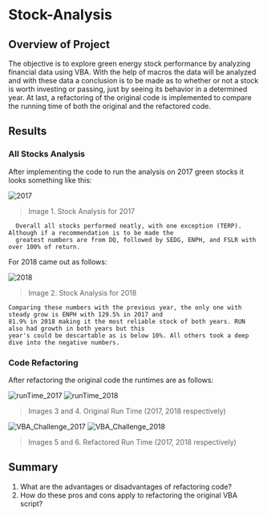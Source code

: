 # Stock-Analysis
## Overview of Project
  The objective is to explore green energy stock performance by analyzing financial data using VBA. With the help of macros the data will be analyzed and with these data a conclusion is to be made as to whether or not a stock is worth investing or passing, just by seeing its behavior in a determined year. At last, a refactoring of the original code is implemented to compare the running time of both the original and the refactored code.

## Results
### All Stocks Analysis
  After implementing the code to run the analysis on 2017 green stocks it looks something like this:
  
  ![2017](https://user-images.githubusercontent.com/83614893/149453094-5eea34da-8193-4d39-aa56-83f124e895b9.png)
>Image 1. Stock Analysis for 2017  

```
  Overall all stocks performed neatly, with one exception (TERP). Although if a recommendation is to be made the 
  greatest numbers are from DQ, followed by SEDG, ENPH, and FSLR with over 100% of return.
```  
  
For 2018 came out as follows:

![2018](https://user-images.githubusercontent.com/83614893/149453106-4daa741a-34a8-4217-acd1-b1aaef2227a0.png)
>Image 2. Stock Analysis for 2018 

```
Comparing these numbers with the previous year, the only one with steady grow is ENPH with 129.5% in 2017 and 
81.9% in 2018 making it the most reliable stock of both years. RUN also had growth in both years but this 
year's could be descartable as is below 10%. All others took a deep dive into the negative numbers.
```


### Code Refactoring
After refactoring the original code the runtimes are as follows:

![runTime_2017](https://user-images.githubusercontent.com/83614893/149452742-69705604-caf2-4bdb-885a-8f910cebadd2.png)
![runTime_2018](https://user-images.githubusercontent.com/83614893/149452749-727071ec-979e-4068-8150-bac658c79c06.png)
>Images 3 and 4. Original Run Time (2017, 2018 respectively)

![VBA_Challenge_2017](https://user-images.githubusercontent.com/83614893/149452770-78c56835-6ef5-4f5c-8820-1aeeccdb3038.png)
![VBA_Challenge_2018](https://user-images.githubusercontent.com/83614893/149452777-235e0a6b-be38-44a3-94b3-5f82ec698781.png)
>Images 5 and 6. Refactored Run Time (2017, 2018 respectively)



## Summary
  1. What are the advantages or disadvantages of refactoring code?
  2. How do these pros and cons apply to refactoring the original VBA script?
